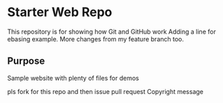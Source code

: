 # Starter Web Repo

This repository is for showing how Git and GitHub work
Adding a line for ebasing example.
More changes from my feature branch too.

## Purpose

Sample website with plenty of files for demos

pls fork for this repo and then issue pull request
Copyright message
